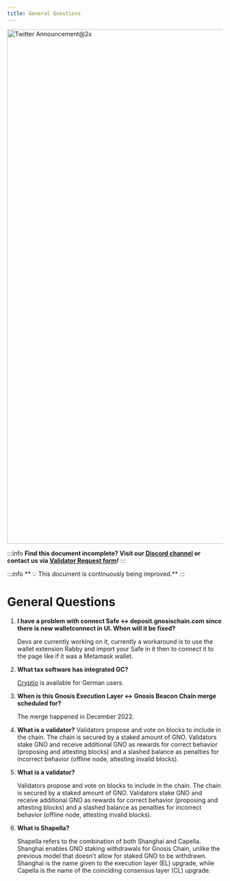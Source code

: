 ```yaml
---
title: General Questions
---
```


<img width="1200" alt="Twitter Announcement@2x" src="https://github.com/gnosischain/documentation/assets/75987728/6effcd11-5f0c-4b4d-ae2f-aff99badb373" />

:::info
**Find this document incomplete? Visit our [Discord channel](https://discord.gg/gnosischain) or contact us via [Validator Request form](https://tally.so/r/3y4V1W)!** 
:::

:::info
** :bulb: This document is continuously being improved.** 
:::

# General Questions

1. **I have a problem with connect Safe <-> deposit.gnosischain.com since there is new walletconnect in UI. When will it be fixed?**

    Devs are currently working on it, currently a workaround is to use the wallet extension Rabby and import your Safe in it then to connect it to the page like if it was a Metamask wallet.
2. **What tax software has integrated GC?**

    [Cryptio](https://cryptio.co/) is available for German users. 

3. **When is this Gnosis Execution Layer <-> Gnosis Beacon Chain merge scheduled for?**

   The merge happened in December 2022.

4. **What is a validator?**
   Validators propose and vote on blocks to include in the chain. The chain is secured by a staked amount of GNO. Validators stake GNO and receive additional GNO as rewards for correct behavior (proposing and attesting blocks) and a slashed balance as penalties for incorrect behavior (offline node, attesting invalid blocks).

5. **What is a validator?**

   Validators propose and vote on blocks to include in the chain. The chain is secured by a staked amount of GNO. Validators stake GNO and receive additional GNO as rewards for correct behavior (proposing and attesting blocks) and a slashed balance as penalties for incorrect behavior (offline node, attesting invalid blocks).

6. **What is Shapella?**

   Shapella refers to the combination of both Shanghai and Capella. Shanghai enables GNO staking withdrawals for Gnosis Chain, unlike the previous model that doesn’t allow for staked GNO to be withdrawn. Shanghai is the name given to the execution layer (EL) upgrade, while Capella is the name of the coinciding consensus layer (CL) upgrade.